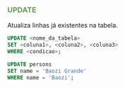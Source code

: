 ### <span style = "color:#6a9955"> UPDATE </span>
Atualiza linhas já existentes na tabela.

```sql
UPDATE <nome_da_tabela>
SET <coluna1>, <coluna2>, <coluna3>
WHERE <condicao>;
```

```sql
UPDATE persons
SET name = 'Baozi Grande'
WHERE name = 'Baozi';
```